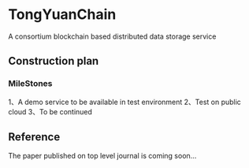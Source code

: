 # TongYuanChain
A consortium blockchain based distributed data storage service
## Construction plan
### MileStones
1、A demo service to be available in test environment
2、Test on public cloud
3、To be continued
## Reference
The paper published on top level journal is coming soon...
